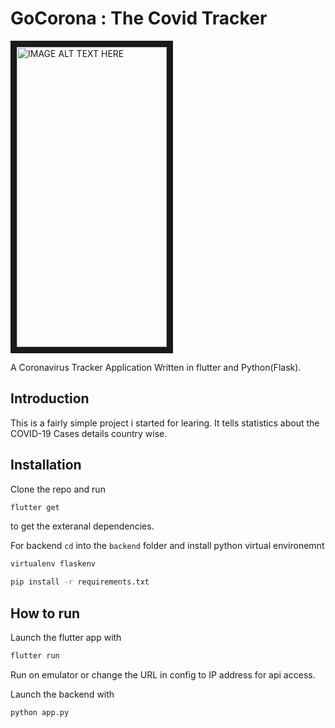 # GoCorona : The Covid Tracker
<img src="./assets/app.gif" 
alt="IMAGE ALT TEXT HERE" width="240" height="480" border="10" />

A Coronavirus Tracker Application Written in flutter and Python(Flask).

## Introduction
This is a fairly simple project i started for learing. It tells statistics about the COVID-19 Cases details country wise. 

## Installation
Clone the repo and run 
```sh 
flutter get
``` 
to get the exteranal dependencies.

For backend `cd` into the `backend` folder and install python virtual environemnt
```sh 
virtualenv flaskenv
```
```sh
pip install -r requirements.txt
```

## How to run

Launch the flutter app with 
```sh 
flutter run
```

Run on emulator or change the URL in config to IP address for api access.

Launch the backend with
```sh 
python app.py
```
